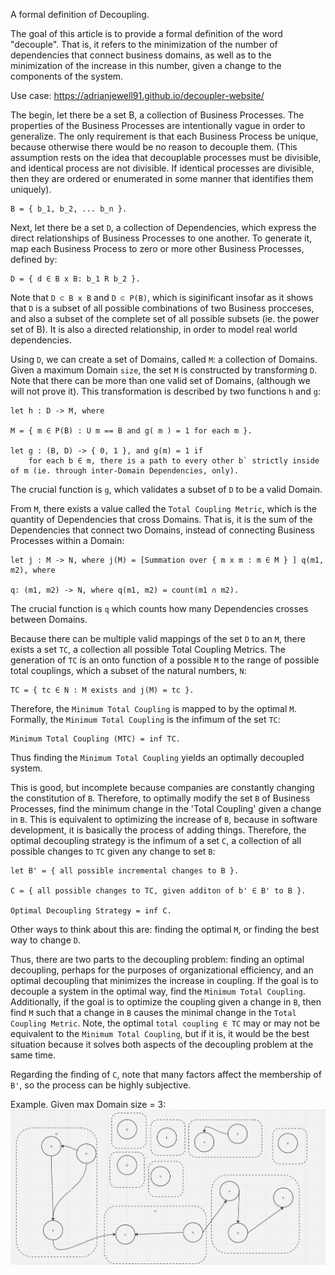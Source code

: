 A formal definition of Decoupling.

The goal of this article is to provide a formal definition of the word "decouple". That is, it refers to the minimization of the number of dependencies that connect business domains, as well as to the minimization of the increase in this number, given a change to the components of the system.

Use case: https://adrianjewell91.github.io/decoupler-website/

The begin, let there be a set B, a collection of Business Processes. The properties of the Business Processes are intentionally vague in order to generalize. The only requirement is that each Business Process be unique, because otherwise there would be no reason to decouple them. (This assumption rests on the idea that decouplable processes must be divisible, and identical process are not divisible. If identical processes are divisible, then they are ordered or enumerated in some manner that identifies them uniquely).

	B = { b_1, b_2, ... b_n }.



Next, let there be a set `D`, a collection of Dependencies, which express the direct relationships of Business Processes to one another. To generate it, map each Business Process to zero or more other Business Processes, defined by:

	D = { d ∈ B x B: b_1 R b_2 }. 
 

Note that `D ⊂ B x B` and `D ⊂ P(B)`, which is siginificant insofar as it shows that `D` is a subset of all possible combinations of two Business procceses, and also a subset of the complete set of all possible subsets (ie. the power set of B). It is also a directed relationship, in order to model real world dependencies.


Using `D`, we can create a set of Domains, called `M`: a collection of Domains. Given a maximum Domain `size`, the set `M` is constructed by transforming `D`. Note that there can be more than one valid set of Domains, (although we will not prove it). This transformation is described by two functions `h` and `g`:


	let h : D -> M, where

	M = { m ∈ P(B) : U m == B and g( m ) = 1 for each m }.

	let g : (B, D) -> { 0, 1 }, and g(m) = 1 if
		for each b ∈ m, there is a path to every other b` strictly inside of m (ie. through inter-Domain Dependencies, only).

The crucial function is `g`, which validates a subset of `D` to be a valid Domain.

From `M`, there exists a value called the `Total Coupling Metric`, which is the quantity of Dependencies that cross Domains. That is, it is the sum of the Dependencies that connect two Domains, instead of connecting Business Processes within a Domain:

 	let j : M -> N, where j(M) = [Summation over { m x m : m ∈ M } ] q(m1, m2), where

	q: (m1, m2) -> N, where q(m1, m2) = count(m1 ∩ m2).

The crucial function is `q` which counts how many Dependencies crosses between Domains.


Because there can be multiple valid mappings of the set `D` to an `M`, there exists a set `TC`, a collection all possible Total Coupling Metrics. The generation of `TC` is an onto function of a possible `M` to the range of possible total couplings, which a subset of the natural numbers, `N`:

	TC = { tc ∈ N : M exists and j(M) = tc }.


Therefore, the `Minimum Total Coupling` is mapped to by the optimal `M`. Formally, the `Minimum Total Coupling` is the infimum of the set `TC`:

	Minimum Total Coupling (MTC) = inf TC.


Thus finding the `Minimum Total Coupling` yields an optimally decoupled system. 

This is good, but incomplete because companies are constantly changing the constitution of `B`. Therefore, to optimally modify the set `B` of Business Processes, find the minimum change in the 'Total Coupling' given a change in `B`. This is equivalent to optimizing the increase of `B`, because in software development, it is basically the process of adding things. Therefore, the optimal decoupling strategy is the infimum of a set `C`, a collection of all possible changes to `TC` given any change to set `B`:

	let B' = { all possible incremental changes to B }.

	C = { all possible changes to TC, given additon of b' ∈ B' to B }.

	Optimal Decoupling Strategy = inf C.

Other ways to think about this are: finding the optimal `M`, or finding the best way to change `D`. 

Thus, there are two parts to the decoupling problem: finding an optimal decoupling, perhaps for the purposes of organizational efficiency, and an optimal decoupling that minimizes the increase in coupling. If the goal is to decouple a system in the optimal way, find the `Minimum Total Coupling`. Additionally, if the goal is to optimize the coupling given a change in `B`, then find `M` such that a change in `B` causes the minimal change in the `Total Coupling Metric`.  Note, the optimal `total coupling ∈ TC` may or may not be equivalent to the `Minimum Total Coupling`, but if it is, it would be the best situation because it solves both aspects of the decoupling problem at the same time.

Regarding the finding of `C`, note that many factors affect the membership of `B'`, so the process can be highly subjective.


Example. Given max Domain size = 3: 
![img](https://github.com/Adrianjewell91/decoupler-website/blob/main/Screenshot%202024-02-10%20at%2010.01.19%20AM.png)
